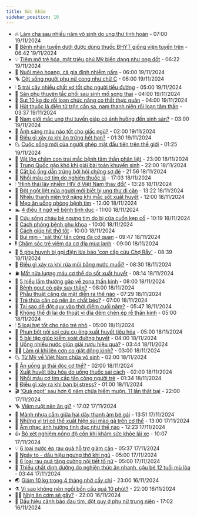 ```yaml
---
title: Sức khỏe
sidebar_position: 10
---
```


<!-- vnexpress-suc-khoe:START -->
- 🔥 [Làm cha sau nhiều năm vô sinh do ung thư tinh hoàn](https://vnexpress.net/lam-cha-sau-nhieu-nam-vo-sinh-do-ung-thu-tinh-hoan-4817806.html) - 07:00 19/11/2024
- 🥰 [Bệnh nhân tuyến dưới được dùng thuốc BHYT giống viện tuyến trên](https://vnexpress.net/benh-nhan-tuyen-duoi-duoc-dung-thuoc-bhyt-giong-vien-tuyen-tren-4817687.html) - 06:42 19/11/2024
- 💡 [Tiêm mỡ trẻ hóa, mặt triệu phú Mỹ biến dạng như ong đốt](https://vnexpress.net/tiem-mo-tre-hoa-mat-trieu-phu-my-bien-dang-nhu-ong-dot-4817749.html) - 06:22 19/11/2024
- 🤗 [Nuôi mèo hoang, cả gia đình nhiễm nấm](https://vnexpress.net/nuoi-meo-hoang-ca-gia-dinh-nhiem-nam-4817632.html) - 06:00 19/11/2024
- 🪜 [Cột sống người phụ nữ cong như chữ C](https://vnexpress.net/cot-song-nguoi-phu-nu-cong-nhu-chu-c-4817804.html) - 06:00 19/11/2024
- 🕯 [5 trái cây nhiều chất xơ tốt cho người tiểu đường](https://vnexpress.net/5-trai-cay-nhieu-chat-xo-tot-cho-nguoi-tieu-duong-4817703.html) - 05:00 19/11/2024
- 🤭 [Sản phụ thuyên tắc phổi sau sinh mổ song thai](https://vnexpress.net/san-phu-thuyen-tac-phoi-sau-sinh-mo-song-thai-4817682.html) - 04:00 19/11/2024
- 👀 [Sụt 10 kg do rối loạn chức năng co thắt thực quản](https://vnexpress.net/sut-10-kg-do-roi-loan-chuc-nang-co-that-thuc-quan-4817638.html) - 04:00 19/11/2024
- 🌋 [Hút thuốc lá điện tử trộn cần sa, nam thanh niên rối loạn tâm thần](https://vnexpress.net/nhap-vien-tam-than-do-dung-thuoc-la-dien-tu-tron-can-sa-4817708.html) - 03:37 19/11/2024
- 🫶 [Nam giới mắc ung thư tuyến giáp có ảnh hưởng đến sinh sản?](https://vnexpress.net/nam-gioi-mac-ung-thu-tuyen-giap-co-anh-huong-den-sinh-san-4817663.html) - 03:00 19/11/2024
- 🦆 [Ánh sáng màu nào tốt cho giấc ngủ?](https://vnexpress.net/anh-sang-mau-nao-tot-cho-giac-ngu-4817648.html) - 02:00 19/11/2024
- 🚀 [Điều gì xảy ra khi ăn trứng hết hạn?](https://vnexpress.net/dieu-gi-xay-ra-khi-an-trung-het-han-4817589.html) - 01:30 19/11/2024
- 🌜 [Cuộc sống mới của người ghép mặt đầu tiên trên thế giới](https://vnexpress.net/cuoc-song-moi-cua-nguoi-ghep-mat-dau-tien-tren-the-gioi-4817575.html) - 01:25 19/11/2024
- 🧰 [Vật lộn chăm con trai mắc bệnh tâm thần phân liệt](https://vnexpress.net/vat-lon-cham-con-trai-mac-benh-tam-than-phan-liet-4816256.html) - 23:00 18/11/2024
- 💫 [Trung Quốc gặp khó khi giải bài toán khuyến sinh](https://vnexpress.net/trung-quoc-gap-kho-khi-giai-bai-toan-khuyen-sinh-4817530.html) - 22:00 18/11/2024
- 🌝 [Cắt bỏ ống dẫn trứng bởi hội chứng sợ đẻ](https://vnexpress.net/cat-bo-ong-dan-trung-boi-hoi-chung-so-de-4817574.html) - 21:56 18/11/2024
- 🗽 [Nhồi máu cơ tim do nghiện thuốc lá](https://vnexpress.net/nhoi-mau-co-tim-do-nghien-thuoc-la-4817327.html) - 17:03 18/11/2024
- 🕯 [&#39;Hình thái lây nhiễm HIV ở Việt Nam thay đổi&#39;](https://vnexpress.net/hinh-thai-lay-nhiem-hiv-o-viet-nam-thay-doi-4817499.html) - 13:26 18/11/2024
- 🦅 [Đột ngột liệt nửa người mới biết bị ung thư di căn](https://vnexpress.net/dot-ngot-liet-nua-nguoi-moi-biet-bi-ung-thu-di-can-4817477.html) - 13:22 18/11/2024
- 🦆 [Nhiều thanh niên trở nặng khi mắc sốt xuất huyết](https://vnexpress.net/nhieu-thanh-nien-tro-nang-khi-mac-sot-xuat-huyet-4817478.html) - 12:00 18/11/2024
- 🎊 [Mẹo ăn uống phòng bệnh tim](https://vnexpress.net/meo-an-uong-phong-benh-tim-4817252.html) - 12:00 18/11/2024
- 🏊 [4 điều ít ngờ về bệnh tình dục](https://vnexpress.net/4-dieu-it-ngo-ve-benh-tinh-duc-4817312.html) - 11:00 18/11/2024
- 📝 [Cứu sống cháu bé ngưng tim do bị cửa cuốn kẹp cổ](https://vnexpress.net/cuu-song-chau-be-ngung-tim-do-bi-cua-cuon-kep-co-4817496.html) - 10:19 18/11/2024
- 💯 [Cách phòng bệnh phụ khoa](https://vnexpress.net/cach-phong-benh-phu-khoa-4817441.html) - 10:00 18/11/2024
- 🌊 [Cách giúp hít thở tốt](https://vnexpress.net/cach-giup-hit-tho-tot-4817244.html) - 10:00 18/11/2024
- 🚀 [Bụi mịn - &#39;sát thủ&#39; tấn công đa cơ quan](https://vnexpress.net/bui-min-sat-thu-tan-cong-da-co-quan-4817421.html) - 09:47 18/11/2024
- 🕴 [Chăm sóc trẻ viêm da cơ địa mùa lạnh](https://vnexpress.net/cham-soc-tre-viem-da-co-dia-mua-lanh-4817425.html) - 09:00 18/11/2024
- 🗽 [5 phụ huynh bị gọi điện lừa báo &#39;con cấp cứu Chợ Rẫy&#39;](https://vnexpress.net/5-phu-huynh-bi-goi-dien-lua-bao-con-cap-cuu-cho-ray-4817435.html) - 08:39 18/11/2024
- 🎡 [Điều gì xảy ra khi rửa mũi bằng nước muối?](https://vnexpress.net/dieu-gi-xay-ra-khi-rua-mui-bang-nuoc-muoi-4817372.html) - 08:30 18/11/2024
- ⛽️ [Mất nửa lượng máu cơ thể do sốt xuất huyết](https://vnexpress.net/mat-nua-luong-mau-co-the-do-sot-xuat-huyet-4817404.html) - 08:14 18/11/2024
- 🦆 [5 hiểu lầm thường gặp về zona thần kinh](https://vnexpress.net/5-hieu-lam-thuong-gap-ve-zona-than-kinh-4817387.html) - 08:00 18/11/2024
- 🤩 [Bệnh gout có gây suy thận?](https://vnexpress.net/benh-gout-co-gay-suy-than-4817379.html) - 08:00 18/11/2024
- 🦒 [Phẫu thuật căng da mặt diễn ra thế nào](https://vnexpress.net/phau-thuat-cang-da-mat-dien-ra-the-nao-4817361.html) - 07:29 18/11/2024
- 💫 [Trẻ thừa cân có nên ăn chất béo?](https://vnexpress.net/tre-thua-can-co-nen-an-chat-beo-4817325.html) - 07:00 18/11/2024
- 🐘 [Tại sao dễ đột quỵ vào thời điểm cuối năm?](https://vnexpress.net/tai-sao-de-dot-quy-vao-thoi-diem-cuoi-nam-4817275.html) - 05:47 18/11/2024
- 🚀 [Không thể đi lại do thoát vị đĩa đệm chèn ép rễ thần kinh](https://vnexpress.net/khong-the-di-lai-do-thoat-vi-dia-dem-chen-ep-re-than-kinh-4817296.html) - 05:00 18/11/2024
- 🕯 [5 loại hạt tốt cho não trẻ nhỏ](https://vnexpress.net/5-loai-hat-tot-cho-nao-tre-nho-4817285.html) - 05:00 18/11/2024
- 🦏 [Phun bột nội soi cứu cụ ông xuất huyết tiêu hóa](https://vnexpress.net/phun-bot-noi-soi-cuu-cu-ong-xuat-huyet-tieu-hoa-4817215.html) - 05:00 18/11/2024
- 🦄 [5 bài tập giúp kiểm soát đường huyết](https://vnexpress.net/5-bai-tap-giup-kiem-soat-duong-huyet-4817199.html) - 04:00 18/11/2024
- 🦒 [Uống nhiều nước giúp giải rượu hiệu quả?](https://vnexpress.net/uong-nhieu-nuoc-giup-giai-ruou-hieu-qua-4817221.html) - 03:44 18/11/2024
- 👨‍🏫 [Làm gì khi lên cơn co giật động kinh?](https://vnexpress.net/lam-gi-khi-len-con-co-giat-dong-kinh-4817246.html) - 03:00 18/11/2024
- 🌜 [Từ Mỹ về Việt Nam chữa vô sinh](https://vnexpress.net/tu-my-ve-viet-nam-chua-vo-sinh-4817208.html) - 02:00 18/11/2024
- 🚀 [Ăn uống gì thải độc cơ thể?](https://vnexpress.net/an-uong-gi-thai-doc-co-the-4817166.html) - 02:00 18/11/2024
- 💃 [Xuất huyết tiêu hóa do uống thuốc sai cách](https://vnexpress.net/xuat-huyet-tieu-hoa-do-uong-thuoc-sai-cach-4816501.html) - 02:00 18/11/2024
- 💯 [Nhồi máu cơ tim cấp tấn công người trẻ](https://vnexpress.net/nhoi-mau-co-tim-cap-tan-cong-nguoi-tre-4814522.html) - 01:34 18/11/2024
- 🤔 [Điều gì xảy ra khi bạn bị stress?](https://vnexpress.net/dieu-gi-xay-ra-khi-ban-bi-stress-4817160.html) - 01:00 18/11/2024
- 🎬 [&#39;Quả ngọt&#39; sau hơn 6 năm chữa hiếm muộn, 11 lần thất bại](https://vnexpress.net/qua-ngot-sau-hon-6-nam-chua-hiem-muon-11-lan-that-bai-4817068.html) - 22:00 17/11/2024
- 🪜 [Viêm ruột nên ăn gì?](https://vnexpress.net/viem-ruot-nen-an-gi-4811763.html) - 17:02 17/11/2024
- 🦣 [Mảnh nhựa cắm giữa hai dây thanh âm bé gái](https://vnexpress.net/manh-nhua-cam-giua-hai-day-thanh-am-be-gai-4817120.html) - 13:51 17/11/2024
- 🧐 [Những vị trí có thể xuất hiện sùi mào gà trên cơ thể](https://vnexpress.net/nhung-vi-tri-co-the-xuat-hien-sui-mao-ga-tren-co-the-4817082.html) - 13:00 17/11/2024
- 🤡 [Âm nhạc ảnh hưởng tình dục như thế nào](https://vnexpress.net/am-nhac-anh-huong-tinh-duc-nhu-the-nao-4816983.html) - 12:23 17/11/2024
- 👍 [Bỏ xét nghiệm nồng độ cồn khi khám sức khỏe lái xe](https://vnexpress.net/bo-xet-nghiem-nong-do-con-khi-kham-suc-khoe-lai-xe-4817090.html) - 10:07 17/11/2024
- 💡 [6 loại nước ép rau quả hỗ trợ giảm cân](https://vnexpress.net/6-loai-nuoc-ep-rau-qua-ho-tro-giam-can-4815616.html) - 05:37 17/11/2024
- 💯 [Ngáy to - dấu hiệu ngưng thở khi ngủ](https://vnexpress.net/ngay-to-dau-hieu-ngung-tho-khi-ngu-4816965.html) - 05:00 17/11/2024
- 🧠 [6 loại rau quả tăng cường nội tiết tố nữ](https://vnexpress.net/6-loai-rau-qua-tang-cuong-noi-tiet-to-nu-4816839.html) - 05:00 17/11/2024
- 🎡 [Thiếu chất dinh dưỡng do nghiện thức ăn nhanh, cậu bé 12 tuổi mù lòa](https://vnexpress.net/thieu-chat-dinh-duong-do-nghien-thuc-an-nhanh-cau-be-12-tuoi-mu-loa-4816927.html) - 03:44 17/11/2024
- 🌏 [Giảm 10 kg trong 4 tháng nhờ cấy chỉ](https://vnexpress.net/giam-10-kg-trong-4-thang-nho-cay-chi-4816470.html) - 23:00 16/11/2024
- ⚗️ [Vì sao không nên ngồi bồn cầu quá 10 phút?](https://vnexpress.net/vi-sao-khong-nen-ngoi-bon-cau-qua-10-phut-4816339.html) - 22:00 16/11/2024
- 👨‍🏫 [Nhịn ăn cơm sẽ gầy?](https://vnexpress.net/nhin-an-com-se-gay-4815902.html) - 22:00 16/11/2024
- 🤖 [Dấu hiệu cảnh báo đau tim, đột quỵ ở phụ nữ trung niên](https://vnexpress.net/dau-hieu-canh-bao-dau-tim-dot-quy-o-phu-nu-trung-nien-4816366.html) - 17:02 16/11/2024<!-- vnexpress-suc-khoe:END -->
